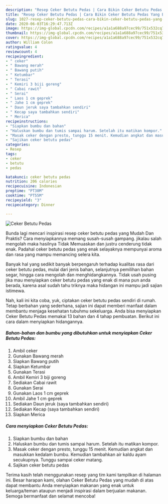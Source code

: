 ```yaml
---
description: "Resep Ceker Betutu Pedas | Cara Bikin Ceker Betutu Pedas Yang Bisa Manjain Lidah"
title: "Resep Ceker Betutu Pedas | Cara Bikin Ceker Betutu Pedas Yang Bisa Manjain Lidah"
slug: 1027-resep-ceker-betutu-pedas-cara-bikin-ceker-betutu-pedas-yang-bisa-manjain-lidah
date: 2020-06-03T16:29:47.713Z
image: https://img-global.cpcdn.com/recipes/a1a1a688a97cec99/751x532cq70/ceker-betutu-pedas-foto-resep-utama.jpg
thumbnail: https://img-global.cpcdn.com/recipes/a1a1a688a97cec99/751x532cq70/ceker-betutu-pedas-foto-resep-utama.jpg
cover: https://img-global.cpcdn.com/recipes/a1a1a688a97cec99/751x532cq70/ceker-betutu-pedas-foto-resep-utama.jpg
author: William Colon
ratingvalue: 4
reviewcount: 4
recipeingredient:
- " ceker"
- " Bawang merah"
- " Bawang putih"
- " Ketumbar"
- " Terasi"
- " Kemiri 3 biji goreng"
- " Cabai rawit"
- " Serai"
- " Laos 1 cm geprek"
- " Jahe 1 cm geprek"
- " Daun jeruk saya tambahkan sendiri"
- " Kecap saya tambahkan sendiri"
- " Merica"
recipeinstructions:
- "Siapkan bumbu dan bahan"
- "Haluskan bumbu dan tumis sampai harum. Setelah itu matikan kompor."
- "Masak ceker dengan presto, tunggu 15 menit. Kemudian angkat dan masukkan kedalam bumbu. Kemudian tambahkan air kaldu ayam secukupnya. Tunggu sampai ceker matang."
- "Sajikan ceker betutu pedas"
categories:
- Resep
tags:
- ceker
- betutu
- pedas

katakunci: ceker betutu pedas 
nutrition: 206 calories
recipecuisine: Indonesian
preptime: "PT30M"
cooktime: "PT55M"
recipeyield: "3"
recipecategory: Dinner

---
```



![Ceker Betutu Pedas](https://img-global.cpcdn.com/recipes/a1a1a688a97cec99/751x532cq70/ceker-betutu-pedas-foto-resep-utama.jpg)

Bunda lagi mencari inspirasi resep ceker betutu pedas yang Mudah Dan Praktis? Cara menyiapkannya memang susah-susah gampang. jikalau salah mengolah maka hasilnya Tidak Memuaskan dan justru cenderung tidak enak. Padahal ceker betutu pedas yang enak selayaknya mempunyai aroma dan rasa yang mampu memancing selera kita.

Banyak hal yang sedikit banyak berpengaruh terhadap kualitas rasa dari ceker betutu pedas, mulai dari jenis bahan, selanjutnya pemilihan bahan segar, hingga cara mengolah dan menghidangkannya. Tidak usah pusing jika mau menyiapkan ceker betutu pedas yang enak di mana pun anda berada, karena asal sudah tahu triknya maka hidangan ini mampu jadi sajian istimewa.




Nah, kali ini kita coba, yuk, ciptakan ceker betutu pedas sendiri di rumah. Tetap berbahan yang sederhana, sajian ini dapat memberi manfaat dalam membantu menjaga kesehatan tubuhmu sekeluarga. Anda bisa menyiapkan Ceker Betutu Pedas memakai 13 bahan dan 4 tahap pembuatan. Berikut ini cara dalam menyiapkan hidangannya.

<!--inarticleads1-->

##### Bahan-bahan dan bumbu yang dibutuhkan untuk menyiapkan Ceker Betutu Pedas:

1. Ambil  ceker
1. Gunakan  Bawang merah
1. Siapkan  Bawang putih
1. Siapkan  Ketumbar
1. Gunakan  Terasi
1. Ambil  Kemiri 3 biji goreng
1. Sediakan  Cabai rawit
1. Gunakan  Serai
1. Gunakan  Laos 1 cm geprek
1. Ambil  Jahe 1 cm geprek
1. Sediakan  Daun jeruk (saya tambahkan sendiri)
1. Sediakan  Kecap (saya tambahkan sendiri)
1. Siapkan  Merica




<!--inarticleads2-->

##### Cara menyiapkan Ceker Betutu Pedas:

1. Siapkan bumbu dan bahan
1. Haluskan bumbu dan tumis sampai harum. Setelah itu matikan kompor.
1. Masak ceker dengan presto, tunggu 15 menit. Kemudian angkat dan masukkan kedalam bumbu. Kemudian tambahkan air kaldu ayam secukupnya. Tunggu sampai ceker matang.
1. Sajikan ceker betutu pedas




Terima kasih telah menggunakan resep yang tim kami tampilkan di halaman ini. Besar harapan kami, olahan Ceker Betutu Pedas yang mudah di atas dapat membantu Anda menyiapkan makanan yang enak untuk keluarga/teman ataupun menjadi inspirasi dalam berjualan makanan. Semoga bermanfaat dan selamat mencoba!
